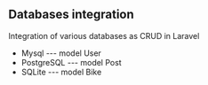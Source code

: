 ## Databases integration

Integration of various databases as CRUD in Laravel 

- Mysql --- model User
- PostgreSQL --- model Post
- SQLite --- model Bike
